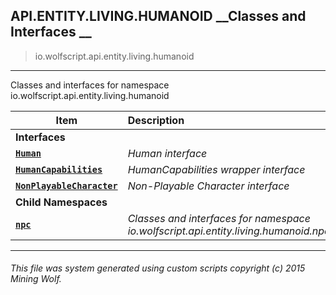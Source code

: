 ## API.ENTITY.LIVING.HUMANOID __Classes and Interfaces __

>io.wolfscript.api.entity.living.humanoid

---

Classes and interfaces for namespace io.wolfscript.api.entity.living.humanoid

Item | Description   
--- | :--- 
__Interfaces__|
__[`Human`](Human.md)__ | _Human interface_ 
__[`HumanCapabilities`](HumanCapabilities.md)__ | _HumanCapabilities wrapper interface_ 
__[`NonPlayableCharacter`](NonPlayableCharacter.md)__ | _Non-Playable Character interface_ 
__Child Namespaces__|
__[`npc`](npc/0.md)__ | _Classes and interfaces for namespace io.wolfscript.api.entity.living.humanoid.npc_ 



---



###### This file was system generated using custom scripts copyright (c) 2015 Mining Wolf.
	

